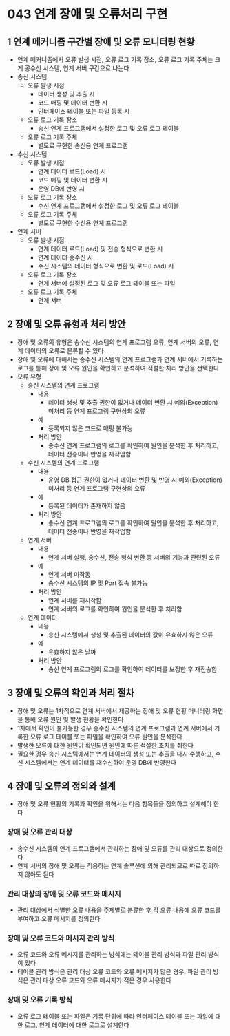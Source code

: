 # 043 연계 장애 및 오류처리 구현

## 1 연계 메커니즘 구간별 장애 및 오류 모니터링 현황

- 연계 메커니즘에서 오류 발생 시점, 오류 로그 기록 장소, 오류 로그 기록 주체는 크게 공수신 시스템, 연계 서버 구간으로 나눈다
- 송신 시스템
  - 오류 발생 시점
    - 데이터 생성 및 추출 시
    - 코드 매핑 및 데이터 변환 시
    - 인터페이스 테이블 또는 파일 등록 시
  - 오류 로그 기록 장소
    - 송신 연계 프로그램에서 설정한 로그 및 오류 로그 테이블
  - 오류 로그 기록 주체
    - 별도로 구현한 송신용 연계 프로그램
- 수신 시스템
  - 오류 발생 시점
    - 연계 데이터 로드(Load) 시
    - 코드 매핑 및 데이터 변환 시
    - 운영 DB에 반영 시
  - 오류 로그 기록 장소
    - 수신 연계 프로그램에서 설정한 로그 및 오류 로그 테이블
  - 오류 로그 기록 주체
    - 별도로 구현한 수신용 연계 프로그램
- 연계 서버
  - 오류 발생 시점
    - 연계 데이터 로드(Load) 및 전송 형식으로 변환 시
    - 연계 데이터 송수신 시
    - 수신 시스템의 데이터 형식으로 변환 및 로드(Load) 시
  - 오류 로그 기록 장소
    - 연계 서버에 설정된 로그 및 오류 로그 테이블 또는 파일
  - 오류 로그 기록 주체
    - 연계 서버



## 2 장애 및 오류 유형과 처리 방안

- 장애 및 오류의 유형은 송수신 시스템의 연계 프로그램 오류, 연계 서버의 오류, 연계 데이터의 오류로 분류할 수 있다
- 장애 및 오류에 대해서는 송수신 시스템의 연계 프로그램과 연계 서버에서 기록하는 로그를 통해 장애 및 오류 원인을 확인하고 분석하여 적절한 처리 방안을 선택한다
- 오류 유형
  - 송신 시스템의 연계 프로그램
    - 내용
      - 데이터 생성 및 추출 권한이 없거나 데이터 변환 시 예외(Exception) 미처리 등 연계 프로그램 구현상의 오류
    - 예
      - 등록되지 않은 코드로 매핑 불가능
    - 처리 방안
      - 송수신 연계 프로그램의 로그를 확인하여 원인을 분석한 후 처리하고, 데이터 전송이나 반영을 재작업함
  - 수신 시스템의 연계 프로그램
    - 내용
      - 운영 DB 접근 권한이 없거나 데이터 변환 및 반영 시 예외(Exception) 미처리 등 연계 프로그램 구현상의 오류
    - 예
      - 등록된 데이터가 존재하지 않음
    - 처리 방안
      - 송수신 연계 프로그램의 로그를 확인하여 원인을 분석한 후 처리하고, 데이터 전송이나 반영을 재작업함
  - 연계 서버
    - 내용
      - 연계 서버 실행, 송수신, 전송 형식 변환 등 서버의 기능과 관련된 오류
    - 예
      - 연계 서버 미작동
      - 송수신 시스템의 IP 및 Port 접속 불가능
    - 처리 방안
      - 연계 서버를 재시작함
      - 연계 서버의 로그를 확인하여 원인을 분석한 후 처리함
  - 연계 데이터
    - 내용
      - 송신 시스템에서 생성 및 추출된 데이터의 값이 유효하지 않은 오류
    - 예
      - 유효하지 않은 날짜
    - 처리 방안
      - 송신 연계 프로그램의 로그를 확인하여 데이터를 보정한 후 재전송함



## 3 장애 및 오류의 확인과 처리 절차

- 장애 및 오류는 1차적으로 연계 서버에서 제공하는 장애 및 오류 현황 머니터링 화면을 통해 오류 원인 및 발생 현황을 확인한다
- 1차에서 확인이 불가능한 경우 송수신 시스템의 연계 프로그램과 연계 서버에서 기록한 오류 로그 테이블 또는 파일을 확인하여 오류 원인을 분석한다
- 발생한 오류에 대한 원인이 확인되면 원인에 따른 적절한 조치를 취한다
- 필요한 경우 송신 시스템에서는 연계 데이터의 생성 또는 추출을 다시 수행하고, 수신 시스템에서는 연계 데이터를 재수신하여 운영 DB에 반영한다



## 4 장애 및 오류의 정의와 설계

- 장애 및 오류 현황의 기록과 확인을 위해서는 다음 항목들을 정의하고 설계해야 한다



### 장애 및 오류 관리 대상

- 송수신 시스템의 연계 프로그램에서 관리하는 장애 및 오류를 관리 대상으로 정의한다
- 연계 서버의 장애 및 오류는 적용하는 연계 솔루션에 의해 관리되므로 따로 정의하지 않아도 된다



### 관리 대상의 장애 및 오류 코드와 메시지

- 관리 대상에서 식별한 오류 내용을 주제별로 분류한 후 각 오류 내용에 오류 코드를 부여하고 오류 메시지를 정의한다



### 장애 및 오류 코드와 메시지 관리 방식

- 오류 코드와 오류 메시지를 관리하는 방식에는 테이블 관리 방식과 파일 관리 방식이 있다
- 테이블 관리 방식은 관리 대상 오류 코드와 오류 메시지가 많은 경우, 파일 관리 방식은 관리 대상 오류 코드와 오류 메시지가 적은 경우 사용한다



### 장애 및 오류 기록 방식

- 오류 로그 테이블 또는 파일은 기록 단위에 따라 인터페이스 테이블 또는 파일에 대한 로그, 연계 데이터에 대한 로그로 설계한다
